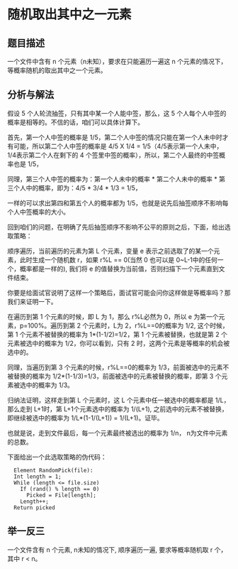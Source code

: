 
# 随机取出其中之一元素

## 题目描述

一个文件中含有 n 个元素（n未知），要求在只能遍历一遍这 n 个元素的情况下，等概率随机的取出其中之一个元素。

## 分析与解法

假设 5 个人轮流抽签，只有其中某一个人能中签，那么，这 5 个人每个人中签的概率是相等的。不信的话，咱们可以具体计算下。

首先，第一个人中签的概率是 1/5，第二个人中签的情况只能在第一个人未中时才有可能，所以第二个人中签的概率是 4/5 X 1/4 = 1/5（4/5表示第一个人未中，1/4表示第二个人在剩下的 4 个签里中签的概率），所以，第二个人最终的中签概率也是 1/5，

同理，第三个人中签的概率为：第一个人未中的概率 * 第二个人未中的概率 * 第三个人中的概率，即为：4/5 * 3/4 * 1/3 = 1/5，

一样的可以求出第四和第五个人的概率都为 1/5，也就是说先后抽签顺序不影响每个人中签概率的大小。


回到咱们的问题，在明确了先后抽签顺序不影响不公平的原则之后，下面，给出选取策略：

顺序遍历，当前遍历的元素为第 L 个元素，变量 e 表示之前选取了的某一个元素，此时生成一个随机数 r，如果 r%L == 0(当然 0 也可以是 0~L-1中的任何一个，概率都是一样的), 我们将 e 的值替换为当前值，否则扫描下一个元素直到文件结束。

你要是给面试官说明了这样一个策略后，面试官可能会问你这样做是等概率吗？那我们来证明一下。

在遍历到第 1 个元素的时候，即 L 为 1，那么 r%L必然为 0，所以 e 为第一个元素，p=100%。遍历到第 2 个元素时，L为 2，r%L==0的概率为 1/2, 这个时候，第 1 个元素不被替换的概率为 1*(1-1/2)=1/2，第 1 个元素被替换，也就是第 2 个元素被选中的概率为 1/2，你可以看到，只有 2 时，这两个元素是等概率的机会被选中的。

同理，当遍历到第 3 个元素的时候，r%L==0的概率为 1/3，前面被选中的元素不被替换的概率为 1/2*(1-1/3)=1/3，前面被选中的元素被替换的概率，即第 3 个元素被选中的概率为 1/3。

归纳法证明，这样走到第 L 个元素时，这 L 个元素中任一被选中的概率都是 1/L，那么走到 L+1时，第 L+1个元素选中的概率为 1/(L+1), 之前选中的元素不被替换，即继续被选中的概率为 1/L*(1-1/(L+1)) = 1/(L+1)。证毕。

也就是说，走到文件最后，每一个元素最终被选出的概率为 1/n， n为文件中元素的总数。

下面给出一个此选取策略的伪代码：
```
  Element RandomPick(file):
  Int length = 1;
  While (length <= file.size)
    If (rand() % length == 0)
      Picked = File[length];
    Length++;
  Return picked
```

## 举一反三

一个文件含有 n 个元素, n未知的情况下, 顺序遍历一遍, 要求等概率随机取 r 个，其中 r < n。
